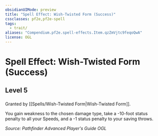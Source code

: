 ```yaml
---
obsidianUIMode: preview
title: "Spell Effect: Wish-Twisted Form (Success)"
cssclasses: pf2e,pf2e-spell
tags:
  - trait/
aliases: "Compendium.pf2e.spell-effects.Item.qzZmVjtc9feqoQwA"
license: OGL
---
```

# Spell Effect: Wish-Twisted Form (Success)
## Level 5
### 






Granted by [[Spells/Wish-Twisted Form|Wish-Twisted Form]].

You gain weakness to the chosen damage type, take a -10-foot status penalty to all your Speeds, and a -1 status penalty to your saving throws.

*Source: Pathfinder Advanced Player's Guide*
*OGL*